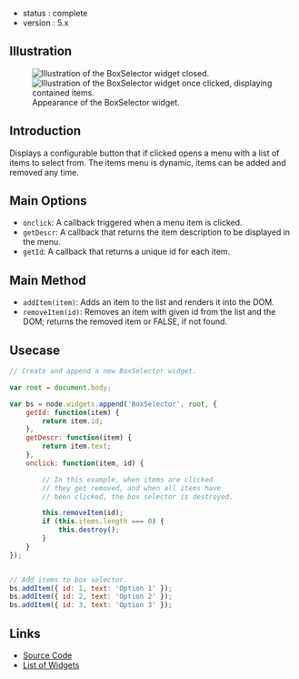  - status : complete
 - version : 5.x

## Illustration
<figure>
  <img src="http://nodegame.org/images/wiki/v5/box-selector-widget-closed.jpeg" alt="Illustration of the
  BoxSelector widget closed.">
  <img src="http://nodegame.org/images/wiki/v5/box-selector-widget-opened.jpeg" alt="Illustration of the
  BoxSelector widget once clicked, displaying contained items.">
  <br>
  <figcaption>Appearance of the BoxSelector widget.</figcaption>
</figure>

## Introduction

Displays a configurable button that if clicked opens a menu with a
list of items to select from. The items menu is dynamic, items
can be added and removed any time.

## Main Options

  - `onclick`: A callback triggered when a menu item is clicked.
  - `getDescr`: A callback that returns the item description to be
      displayed in the menu.
  - `getId`: A callback that returns a unique id for each item.

## Main Method

 - `addItem(item)`: Adds an item to the list and renders it into the DOM.
 - `removeItem(id)`: Removes an item with given id from the list and the DOM;
   returns the removed item or FALSE, if not found.

## Usecase

```js
// Create and append a new BoxSelector widget.

var root = document.body;

var bs = node.widgets.append('BoxSelector', root, {
    getId: function(item) {
        return item.id;
    },
    getDescr: function(item) {
        return item.text;
    },
    onclick: function(item, id) {

        // In this example, when items are clicked
        // they get removed, and when all items have
        // been clicked, the box selector is destroyed.

        this.removeItem(id);
        if (this.items.length === 0) {
            this.destroy();
        }
    }
});


// Add items to box selector.
bs.addItem({ id: 1, text: 'Option 1' });
bs.addItem({ id: 2, text: 'Option 2' });
bs.addItem({ id: 3, text: 'Option 3' });
```

## Links

- [Source Code](https://github.com/nodeGame/nodegame-widgets/blob/master/widgets/BoxSelector.js)
- [List of Widgets](Widgets-v5)
